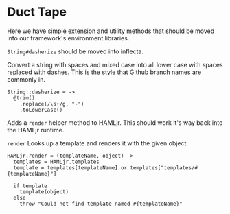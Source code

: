 Duct Tape
=========

Here we have simple extension and utility methods that should be moved into our framework's environment libraries.

`String#dasherize` should be moved into inflecta.

Convert a string with spaces and mixed case into all lower case with spaces replaced with dashes. This is the style that Github branch names are commonly in.

    String::dasherize = ->
      @trim()
        .replace(/\s+/g, "-")
        .toLowerCase()

Adds a `render` helper method to HAMLjr. This should work it's way back into the
HAMLjr runtime.

`render` Looks up a template and renders it with the given object.

    HAMLjr.render = (templateName, object) ->
      templates = HAMLjr.templates
      template = templates[templateName] or templates["templates/#{templateName}"]

      if template
        template(object)
      else
        throw "Could not find template named #{templateName}"
